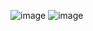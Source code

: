 ![image](https://github.com/expert-amateur/CAD-Files/assets/103503974/dbeef706-584c-4611-a7d3-0d79404c0c97)
![image](https://github.com/expert-amateur/CAD-Files/assets/103503974/17920ccf-e8a9-4d3d-bd99-b1bb5996206f)
